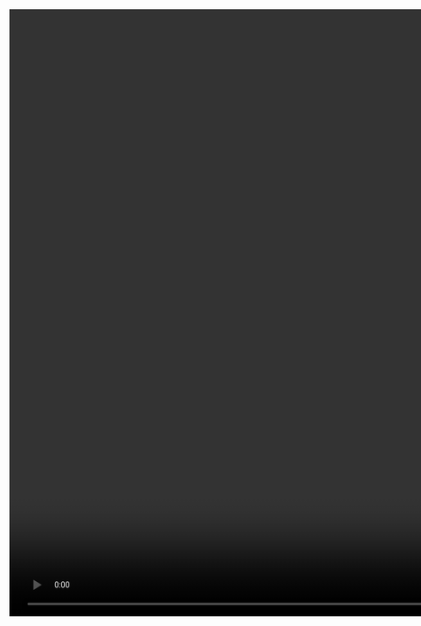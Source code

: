 <video width="1920" height="1080" controls>
  <source src="Screen Recording 2024-08-09 193305.mp4" type="video/mp4">

<h1>Como criar uma tag em um GameObject Unity</h1>
Vá até o GameObject que deseja criar uma tag, e clique na opção <i>Untagged</i>
<img src="./passo1.png"> 
Logo após, clique em <i>Add Tag</i>
<img src="./passo2.png"> 
Clique no sinal de positivo e selecione um nome para tua tag
<img src="./passo3.png"> 
<img src="./passo4.png"> 
Agora basta retornar ao GameObject e selecionar a tag criada
<img src="./passo5.png"> 
